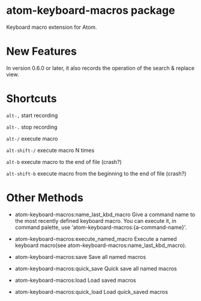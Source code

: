 # atom-keyboard-macros package

Keyboard macro extension for Atom.

# New Features

In version 0.6.0 or later, it also records the operation of the search & replace view.

# Shortcuts

```alt-,```  start recording

```alt-.```  stop recording

```alt-/```  execute macro

```alt-shift-/```  execute macro N times

```alt-b```  execute macro to the end of file (crash?)

```alt-shift-b``` execute macro from the beginning to the end of file (crash?)

# Other Methods

- atom-keyboard-macros:name_last_kbd_macro
    Give a command name to the most recently defined keyboard macro.
    You can execute it, in command palette, use 'atom-keyboard-macros:{a-command-name}'.

- atom-keyboard-macros:execute_named_macro
    Execute a named keyboard macro(see atom-keyboard-macros:name_last_kbd_macro).

- atom-keyboard-macros:save
    Save all named macros

- atom-keyboard-macros:quick_save
    Quick save all named macros

- atom-keyboard-macros:load
    Load saved macros

- atom-keyboard-macros:quick_load
    Load quick_saved macros
